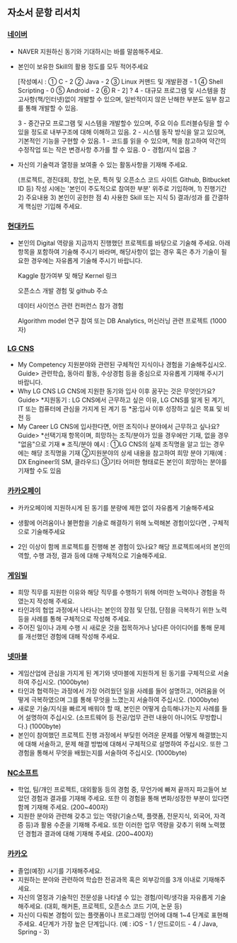 ## 자소서 문항 리서치

### <a href="https://recruit.navercorp.com/naver/job/list/developer" target='_blank'>네이버</a>

- NAVER 지원하신 동기와 기대하시는 바를 말씀해주세요.

- 본인이 보유한 Skill의 활용 정도를 모두 적어주세요

  [작성예시 : ① C - 2 ② Java - 2 ③ Linux 커맨드 및 개발환경 - 1 ④ Shell Scripting - 0 ⑤ Android - 2 ⑥ R - 2] ? 4 - 대규모 프로그램 및 시스템을 참고사항(책/인터넷)없이 개발할 수 있으며, 일반적이지 않은 난해한 부분도 일부 참고를 통해 개발할 수 있음.

  3 - 중간규모 프로그램 및 시스템을 개발할수 있으며, 주요 이슈 트러블슈팅을 할 수 있을 정도로 내부구조에 대해 이해하고 있음. 2 - 시스템 동작 방식을 알고 있으며, 기본적인 기능을 구현할 수 있음. 1 - 코드를 읽을 수 있으며, 책을 참고하여 약간의 수정작업 또는 작은 변경사항 추가를 할 수 있음. 0 - 경험/지식 없음 .?

- 자신의 기술력과 열정을 보여줄 수 있는 활동사항을 기재해 주세요.

  (프로젝트, 경진대회, 창업, 논문, 특허 및 오픈소스 코드 사이트 Github, Bitbucket ID 등) 작성 시에는 '본인이 주도적으로 참여한 부분' 위주로 기입하며, 1) 진행기간 2) 주요내용 3) 본인이 공헌한 점 4) 사용한 Skill 또는 지식 5) 결과/성과 를 간결하게 핵심만 기입해 주세요.

### <a href="https://www.careerhyundai.com:1003/_service/hyundaicard/apply_site/apply/main.asp" target='_blank'>현대카드</a>

- 본인의 Digital 역량을 지금까지 진행했던 프로젝트를 바탕으로 기술해 주세요. 아래 항목을 포함하여 기술해 주시기 바라며, 해당사항이 없는 경우 혹은 추가 기술이 필요한 경우에는 자유롭게 기술해 주시기 바랍니다.

  Kaggle 참가여부 및 해당 Kernel 링크

  오픈소스 개발 경험 및 github 주소

  데이터 사이언스 관련 컨퍼런스 참가 경험

  Algorithm model 연구 참여 또는 DB Analytics, 머신러닝 관련 프로젝트 (1000자)

### <a href = "https://apply.lg.com/main/Index.rpi" target='_black'>LG CNS</a>

- My Competency 지원분야와 관련된 구체적인 지식이나 경험을 기술해주십시오. Guide> 관련학습, 동아리 활동, 수상경험 등을 중심으로 자유롭게 기재해 주시기 바랍니다.
- Why LG CNS LG CNS에 지원한 동기와 입사 이후 꿈꾸는 것은 무엇인가요? Guide> \*지원동기 : LG CNS에서 근무하고 싶은 이유, LG CNS를 알게 된 계기, IT 또는 컴퓨터에 관심을 가지게 된 계기 등 \*꿈:입사 이후 성장하고 싶은 목표 및 비전 등
- My Career LG CNS에 입사한다면, 어떤 조직이나 분야에서 근무하고 싶나요? Guide> \*선택기재 항목이며, 희망하는 조직/분야가 있을 경우에만 기재, 없을 경우 "없음"으로 기재 ※ 조직/분야 예시 : ①LG CNS의 실제 조직명을 알고 있는 경우에는 해당 조직명을 기재 ②지원분야의 상세 내용을 참고하여 희망 분야 기재(예 : DX Engineer의 SM, 클라우드) ③기타 어떠한 형태로든 본인이 희망하는 분야를 기재할 수도 있음

### <a href = "https://kakaopay.recruiter.co.kr/appsite/company/index">카카오페이</a>

- 카카오페이에 지원하시게 된 동기를 분량에 제한 없이 자유롭게 기술해주세요

- 생활에 어려움이나 불편함을 기술로 해결하기 위해 노력해본 경험이있다면 , 구체적으로 기술해주세요

- 2인 이상이 함께 프로젝트를 진행해 본 경험이 있나요? 해당 프로젝트에서의 본인의 역할, 수행 과정, 결과 등에 대해 구체적으로 기술해주세요.

### <a href = "https://com2usholdings.recruiter.co.kr/appsite/company/index">게임빌</a>

- 희망 직무를 지원한 이유와 해당 직무를 수행하기 위해 어떠한 노력이나 경험을 하였는지 작성해 주세요.
- 타인과의 협업 과정에서 나타나는 본인의 장점 및 단점, 단점을 극복하기 위한 노력 등을 사례를 통해 구체적으로 작성해 주세요.
- 주어진 일이나 과제 수행 시 새로운 것을 접목하거나 남다른 아이디어를 통해 문제를 개선했던 경험에 대해 작성해 주세요.

### <a href = "https://m.netmarble.com/rem/www/noticelist.jsp">넷마블</a>

- 게임산업에 관심을 가지게 된 계기와 넷마블에 지원하게 된 동기를 구체적으로 서술하여 주십시오. (1000byte)
- 타인과 협력하는 과정에서 가장 어려웠던 일을 사례를 들어 설명하고, 어려움을 어떻게 극복하였으며 그를 통해 무엇을 느꼈는지 서술하여 주십시오. (1000byte)
- 새로운 기술/지식을 빠르게 배워야 할 때, 본인은 어떻게 습득해나가는지 사례를 들어 설명하여 주십시오. (소프트웨어 등 전공/업무 관련 내용이 아니어도 무방합니다.) (1000byte)
- 본인이 참여했던 프로젝트 진행 과정에서 부딪힌 어려운 문제를 어떻게 해결했는지에 대해 서술하고, 문제 해결 방법에 대해서 구체적으로 설명하여 주십시오. 또한 그 경험을 통해서 무엇을 배웠는지를 서술하여 주십시오. (1000byte)

### <a href ="https://careers.ncsoft.com/">NC소프트</a>

- 학업, 팀/개인 프로젝트, 대외활동 등의 경험 중, 무언가에 빠져 끝까지 파고들어 보았던 경험과 결과를 기재해 주세요. 또한 이 경험을 통해 변화/성장한 부분이 있다면 함께 기재해 주세요. (200~400자)
- 지원한 분야와 관련해 갖추고 있는 역량(기술스택, 플랫폼, 전문지식, 외국어, 자격증 등)과 활용 수준을 기재해 주세요. 또한 이러한 업무 역량을 갖추기 위해 노력했던 경험과 결과에 대해 기재해 주세요. (200~400자)

### <a href = "https://careers.kakao.com/jobs">카카오</a>

- 졸업(예정) 시기를 기재해주세요.
- 지원하는 분야와 관련하여 학습한 전공과목 혹은 외부강의를 3개 이내로 기재해주세요.
- 자신의 열정과 기술적인 전문성을 나타낼 수 있는 경험/이력/생각을 자유롭게 기술해주세요. (대회, 해커톤, 프로젝트, 오픈소스 코드 기여, 논문 등)
- 자신이 다뤄본 경험이 있는 플랫폼이나 프로그래밍 언어에 대해 1~4 단계로 표현해주세요. 4단계가 가장 높은 단계입니다. (예 : iOS - 1 / 안드로이드 - 4 / Java, Spring - 3)
